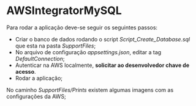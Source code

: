 # AWSIntegratorMySQL

Para rodar a aplicação deve-se seguir os seguintes passos:

* Criar o banco de dados rodando o script *Script_Create_Database.sql* que esta na pasta *SupportFiles*;
* No arquivo de configuração *appsettings.json*, editar a tag *DefaultConnection*;
* Autenticar na AWS localmente, **solicitar ao desenvolvedor chave de acesso**.
* Rodar a aplicação;


No caminho *SupportFiles/Prints* existem algumas imagens com as configurações da AWS;
